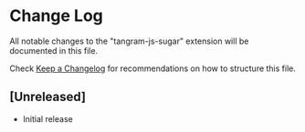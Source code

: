 # Change Log
All notable changes to the "tangram-js-sugar" extension will be documented in this file.

Check [Keep a Changelog](http://keepachangelog.com/) for recommendations on how to structure this file.

## [Unreleased]
- Initial release